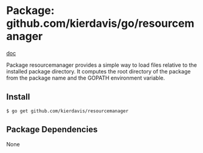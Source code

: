 Package: github.com/kierdavis/go/resourcemanager
================================================

[doc](http://gopkgdoc.appspot.com/pkg/github.com/kierdavis/go/resourcemanager)

Package resourcemanager provides a simple way to load files relative to the installed package
directory. It computes the root directory of the package from the package name and the GOPATH
environment variable.


Install
-------

    $ go get github.com/kierdavis/resourcemanager

Package Dependencies
--------------------

None

